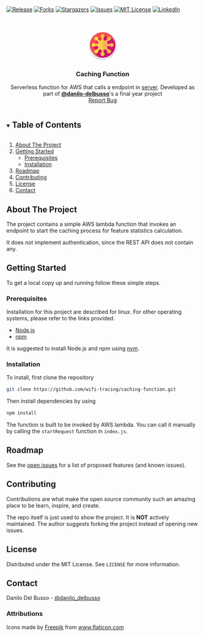 [![Release][release-shield]][release-url]
[![Forks][forks-shield]][forks-url]
[![Stargazers][stars-shield]][stars-url]
[![Issues][issues-shield]][issues-url]
[![MIT License][license-shield]][license-url]
[![LinkedIn][linkedin-shield]][linkedin-url]

<!-- PROJECT LOGO -->
<br />
<p align="center">
  <a href="https://github.com/wifi-tracing/caching-function">
    <img src="docs/icon.png" alt="Logo" width="80" height="80">
  </a>

  <h3 align="center">Caching Function</h3>

  <p align="center">
   Serverless function for AWS that calls a endpoint in <a href="https://github.com/wifi-tracing/server">server</a>. Developed as part of <a href="https://github.com/danilo-delbusso"><b>@danilo-delbusso</b></a>'s a final year project
    <br />
    <a href="https://github.com/wifi-tracing/caching-function/issues">Report Bug</a>
  </p>
</p>


<!-- TABLE OF CONTENTS -->
<details open="open">
  <summary><h2 style="display: inline-block">Table of Contents</h2></summary>
  <ol>
    <li>
      <a href="#about-the-project">About The Project</a>
    </li>
    <li>
      <a href="#getting-started">Getting Started</a>
      <ul>
        <li><a href="#prerequisites">Prerequisites</a></li>
        <li><a href="#installation">Installation</a></li>
      </ul>
    </li>
    <li><a href="#roadmap">Roadmap</a></li>
    <li><a href="#contributing">Contributing</a></li>
    <li><a href="#license">License</a></li>
    <li><a href="#contact">Contact</a></li>
  </ol>
</details>


## About The Project

The project contains a simple AWS lambda function that invokes an endpoint to start the caching process for feature statistics calculation.

It does not implement authentication, since the REST API does not contain any.


<!-- GETTING STARTED -->
## Getting Started

To get a local copy up and running follow these simple steps.

### Prerequisites

Installation for this project are described for linux. For other operating systems, please refer to the links provided.

* [Node.js](https://nodejs.org/en/)
* [npm](http://npmjs.com/)

It is suggested to install Node.js and npm using [nvm](https://github.com/nvm-sh/nvm#install--update-script).

### Installation

To install, first clone the repository

```zsh
git clone https://github.com/wifi-tracing/caching-function.git
```

Then install dependencies by using

```zsh
npm install
```

The function is built to be invoked by AWS lambda. You can call it manually by calling the `startRequest` function in `index.js`.

<!-- ROADMAP -->
## Roadmap

See the [open issues](https://github.com/wifi-tracing/caching-function/issues) for a list of proposed features (and known issues).


<!-- CONTRIBUTING -->
## Contributing

Contributions are what make the open source community such an amazing place to be learn, inspire, and create.


The repo itself is just used to show the project. It is **NOT** actively maintained. The author suggests forking the project instead of opening new issues.

<!-- LICENSE -->
## License

Distributed under the MIT License. See `LICENSE` for more information.

<!-- CONTACT -->
## Contact

Danilo Del Busso - [@danilo_delbusso](https://twitter.com/danilo_delbusso)

### Attributions

<div>Icons made by <a href="https://www.freepik.com" title="Freepik">Freepik</a> from <a href="https://www.flaticon.com/" title="Flaticon">www.flaticon.com</a></div>

<!-- MARKDOWN LINKS & IMAGES -->
<!-- https://www.markdownguide.org/basic-syntax/#reference-style-links -->
[release-shield]: https://img.shields.io/github/v/release/wifi-tracing/caching-function?style=for-the-badge
[release-url]: https://github.com/wifi-tracing/caching-function/releases
[forks-shield]: https://img.shields.io/github/forks/wifi-tracing/caching-function.svg?style=for-the-badge
[forks-url]: https://github.com/wifi-tracing/caching-function/network/members
[stars-shield]: https://img.shields.io/github/stars/wifi-tracing/caching-function.svg?style=for-the-badge
[stars-url]: https://github.com/wifi-tracing/caching-function/stargazers
[issues-shield]: https://img.shields.io/github/issues/wifi-tracing/caching-function.svg?style=for-the-badge
[issues-url]: https://github.com/wifi-tracing/caching-function/issues
[license-shield]: https://img.shields.io/github/license/wifi-tracing/caching-function.svg?style=for-the-badge
[license-url]: https://github.com/wifi-tracing/caching-function/blob/master/LICENSE.txt
[linkedin-shield]: https://img.shields.io/badge/-LinkedIn-black.svg?style=for-the-badge&logo=linkedin&colorB=555
[linkedin-url]: https://www.linkedin.com/in/danilo-delbusso/
